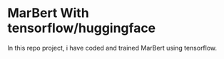 # MarBert With tensorflow/huggingface

In this repo project, i have coded and trained MarBert using tensorflow.
